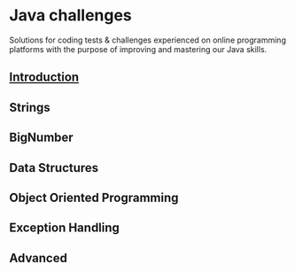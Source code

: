 # Java challenges
Solutions for coding tests & challenges experienced on online programming platforms with the purpose of improving and mastering our Java skills.

## [Introduction](introduction/INTRO.md)
## Strings
## BigNumber
## Data Structures
## Object Oriented Programming
## Exception Handling
## Advanced